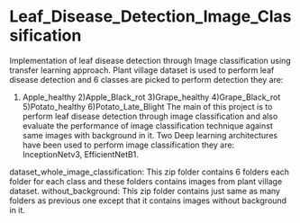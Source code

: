 # Leaf_Disease_Detection_Image_Classification
Implementation of leaf disease detection through Image classification using transfer learning approach.
Plant village dataset is used to perform leaf disease detection and 6 classes are picked to perform detection they are:
1) Apple_healthy
2)Apple_Black_rot
3)Grape_healthy
4)Grape_Black_rot
5)Potato_healthy
6)Potato_Late_Blight
The main of this project is to perform leaf disease detection through image classification and also evaluate the performance of image classification technique against same images with background in it.
Two Deep learning architectures have been used to perform image classification they are: InceptionNetv3, EfficientNetB1.

dataset_whole_image_classification: This zip folder contains 6 folders each folder for each class and these folders contains images from plant village dataset.
without_background: This zip folder contains just same as many folders as previous one except that it contains images without background in it.
